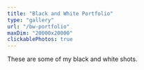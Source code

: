 ```yaml
---
title: "Black and White Portfolio"
type: "gallery"
url: "/bw-portfolio"
maxDim: "20000x20000"
clickablePhotos: true
---
```


These are some of my black and white shots.